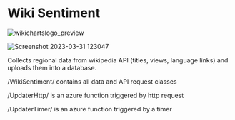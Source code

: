 # Wiki Sentiment

![wikichartslogo_preview](https://user-images.githubusercontent.com/27297124/229101784-325c387c-43dc-4922-b1cd-c322c6b35e5b.png)

![Screenshot 2023-03-31 123047](https://user-images.githubusercontent.com/27297124/229101397-ebcbb1c6-3077-4f06-bfab-519818a58536.png)

Collects regional data from wikipedia API (titles, views, language links) and uploads them into a database.

/WikiSentiment/ contains all data and API request classes

/UpdaterHttp/ is an azure function triggered by http request

/UpdaterTimer/ is an azure function triggered by a timer
